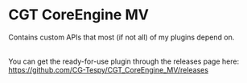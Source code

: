 # CGT CoreEngine MV
Contains custom APIs that most (if not all) of my plugins depend on.<br> <br>

You can get the ready-for-use plugin through the releases page here: https://github.com/CG-Tespy/CGT_CoreEngine_MV/releases
